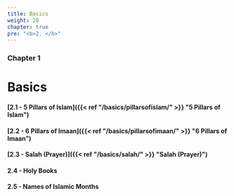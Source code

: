 ```yaml
---
title: Basics
weight: 20
chapter: true
pre: "<b>2. </b>"
---
```


### Chapter 1

# Basics

#### [2.1 - 5 Pillars of Islam]({{< ref "/basics/pillarsofislam/" >}} "5 Pillars of Islam")

#### [2.2 - 6 Pillars of Imaan]({{< ref "/basics/pillarsofimaan/" >}} "6 Pillars of Imaan")

#### [2.3 - Salah (Prayer)]({{< ref "/basics/salah/" >}} "Salah (Prayer)")

#### 2.4 - Holy Books

#### 2.5 - Names of Islamic Months
